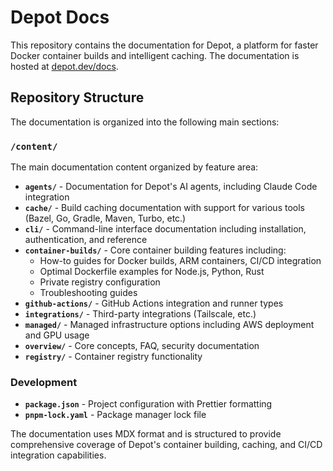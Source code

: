 # Depot Docs

This repository contains the documentation for Depot, a platform for faster Docker container builds and intelligent caching. The documentation is hosted at [depot.dev/docs](https://depot.dev/docs).

## Repository Structure

The documentation is organized into the following main sections:

### `/content/`
The main documentation content organized by feature area:

- **`agents/`** - Documentation for Depot's AI agents, including Claude Code integration
- **`cache/`** - Build caching documentation with support for various tools (Bazel, Go, Gradle, Maven, Turbo, etc.)
- **`cli/`** - Command-line interface documentation including installation, authentication, and reference
- **`container-builds/`** - Core container building features including:
  - How-to guides for Docker builds, ARM containers, CI/CD integration
  - Optimal Dockerfile examples for Node.js, Python, Rust
  - Private registry configuration
  - Troubleshooting guides
- **`github-actions/`** - GitHub Actions integration and runner types
- **`integrations/`** - Third-party integrations (Tailscale, etc.)
- **`managed/`** - Managed infrastructure options including AWS deployment and GPU usage
- **`overview/`** - Core concepts, FAQ, security documentation
- **`registry/`** - Container registry functionality

### Development
- **`package.json`** - Project configuration with Prettier formatting
- **`pnpm-lock.yaml`** - Package manager lock file

The documentation uses MDX format and is structured to provide comprehensive coverage of Depot's container building, caching, and CI/CD integration capabilities.

